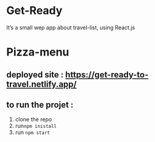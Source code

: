 # Get-Ready
It’s a small wep app about travel-list, using React.js
# Pizza-menu

## deployed site : https://get-ready-to-travel.netlify.app/

## to run the projet :
1. clone the repo
2. run`npm inistall`
3. run `npm start`
